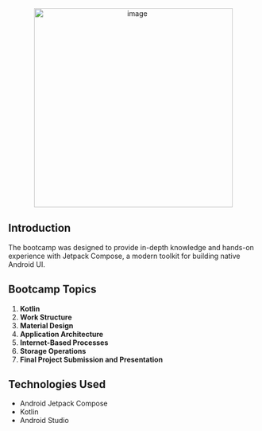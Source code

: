 <div align="center">
  <img src="https://github.com/user-attachments/assets/3cc682d8-5fe5-4c7f-9d43-3f70f00709b5" alt="image" width="400">
</div>

## Introduction
The bootcamp was designed to provide in-depth knowledge and hands-on experience with Jetpack Compose, a modern toolkit for building native Android UI.

## Bootcamp Topics
1. **Kotlin**
2. **Work Structure**
3. **Material Design**
4. **Application Architecture**
5. **Internet-Based Processes**
6. **Storage Operations**
7. **Final Project Submission and Presentation**


## Technologies Used
- Android Jetpack Compose
- Kotlin
- Android Studio
  
